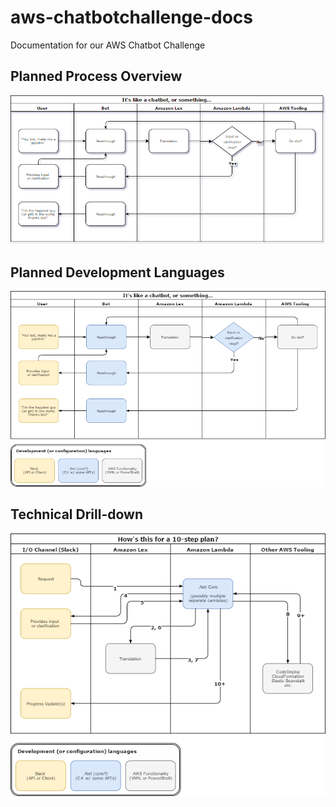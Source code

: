 # aws-chatbotchallenge-docs
Documentation for our AWS Chatbot Challenge

## Planned Process Overview
![Business Process Flow](BusinessProcessFlow.png)

## Planned Development Languages 
![Development Langugages](LanguageFlow.png)

## Technical Drill-down
![Technical Process Diagram](TechnicalFlow.png)
